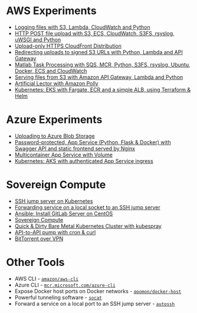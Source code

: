 # AWS Experiments

* [Logging files with S3, Lambda, CloudWatch and Python](aws/logging-files-with-s3-lambda-cloudwatch-python)
* [HTTP POST file upload with S3, ECS, CloudWatch, S3FS, rsyslog, uWSGI and Python](aws/http-file-upload-with-s3-ecs-cloudwatch-s3fs-rsyslog-uwsgi-python)
* [Upload-only HTTPS CloudFront Distribution](aws/https-file-upload-with-s3-cloudfront)
* [Redirecting uploads to signed S3 URLs with Python, Lambda and API Gateway](aws/redirecting-uploads-with-s3-lambda-apigateway-python)
* [Matlab Task Processing with SQS, MCR, Python, S3FS, rsyslog, Ubuntu, Docker, ECS and CloudWatch](aws/running-tasks-on-upload-with-sqs-ecs-cloudwatch-mcr-s3fs-rsyslog-python)
* [Serving files from S3 with Amazon API Gateway, Lambda and Python](aws/serving-files-s3-apigateway-lambda-python)
* [Artificial Lector with Amazon Polly](aws/artificial-lector-with-amazon-polly)
* [Kubernetes: EKS with Fargate, ECR and a simple ALB, using Terraform & Helm](aws/eks-fargate-ecr-terraform-helm)


# Azure Experiments

* [Uploading to Azure Blob Storage](azure/blob-upload)
* [Password-protected, App Service (Python, Flask & Docker) with Swagger API and static frontend served by Nginx](azure/app-service)
* [Multicontainer App Service with Volume](azure/multicontainer-app-service-with-volume)
* [Kubernetes: AKS with authenticated App Service ingress](azure/aks-with-app-service-ingress)


# Sovereign Compute

* [SSH jump server on Kubernetes](other/ssh-jump-server)
* [Forwarding service on a local socket to an SSH jump server](other/autossh)
* [Ansible: Install GitLab Server on CentOS](other/gitlab-with-ansible)
* [Sovereign Compute](other/sovereign-compute)
* [Quick & Dirty Bare Metal Kubernetes Cluster with kubespray](other/bare-metal-kubernetes-with-kubespray)
* [API-to-API pump with cron & curl](other/cron-curl)
* [BitTorrent over VPN](other/bittorrent-over-vpn)


# Other Tools

* AWS CLI - [`amazon/aws-cli`](https://hub.docker.com/r/amazon/aws-cli)
* Azure CLI - [`mcr.microsoft.com/azure-cli`](https://hub.docker.com/_/microsoft-azure-cli)
* Expose Docker host ports on Docker networks - [`qoomon/docker-host`](https://github.com/qoomon/docker-host)
* Powerful tunneling software - [`socat`](https://www.redhat.com/sysadmin/getting-started-socat)
* Forward a service on a local port to an SSH jump server - [`autossh`](https://www.harding.motd.ca/autossh/)
